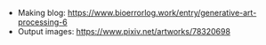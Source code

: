 - Making blog: https://www.bioerrorlog.work/entry/generative-art-processing-6
- Output images: https://www.pixiv.net/artworks/78320698